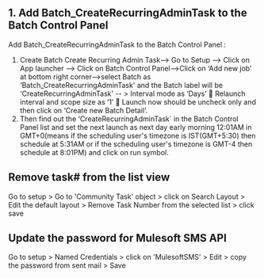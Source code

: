 ## 1. Add Batch_CreateRecurringAdminTask to the Batch Control Panel

Add Batch_CreateRecurringAdminTask to the Batch Control Panel :

1. Create Batch Create Recurring Admin Task--> Go to Setup --> Click on App launcher --> Click on Batch Control Panel-->Click on ‘Add new job’ at bottom right corner-->select Batch as ‘Batch_CreateRecurringAdminTask' and the Batch label will be ‘CreateRecurringAdminTask' -- > Interval mode as ‘Days’  Relaunch interval and scope size as ‘1’  Launch now should be uncheck only and then click on ‘Create new Batch Detail’.
2. Then find out the ‘CreateRecurringAdminTask´ in the Batch Control Panel list and set the next launch as next day early morning 12:01AM in GMT+0(means if the scheduling user's timezone is IST(GMT+5:30) then schedule at 5:31AM or if the scheduling user's timezone is GMT-4 then schedule at 8:01PM) and click on run symbol.

## Remove task# from the list view

Go to setup > Go to 'Community Task' object > click on Search Layout > Edit the default layout >
Remove Task Number from the selected list > click save

## Update the password for Mulesoft SMS API
Go to setup > Named Credentials > click on 'MulesoftSMS' > Edit > copy the password  from sent mail > Save

